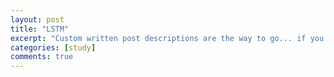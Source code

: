 ```yaml
---
layout: post
title: "LSTM"
excerpt: "Custom written post descriptions are the way to go... if you're not lazy."
categories: [study]
comments: true
---
```



